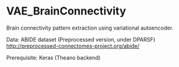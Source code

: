 # VAE_BrainConnectivity

Brain connectivity pattern extraction using variational autoencoder.

Data: ABIDE dataset (Preprocessed version, under DPARSF)
http://preprocessed-connectomes-project.org/abide/

Prerequisite: Keras (Theano backend)
